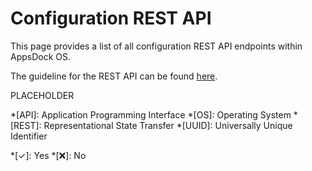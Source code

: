 # Configuration REST API

This page provides a list of all configuration REST API endpoints within AppsDock OS.

The guideline for the REST API can be found [here](../../../gettingstarted/guidelines/rest-api).

PLACEHOLDER

*[API]: Application Programming Interface
*[OS]: Operating System
*[REST]: Representational State Transfer
*[UUID]: Universally Unique Identifier

*[✓]: Yes
*[❌]: No

